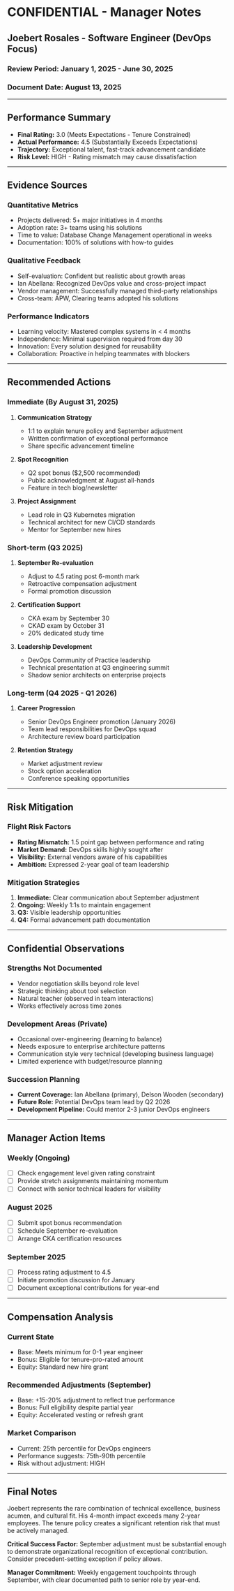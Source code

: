 # CONFIDENTIAL - Manager Notes
## Joebert Rosales - Software Engineer (DevOps Focus)
### Review Period: January 1, 2025 - June 30, 2025
### Document Date: August 13, 2025

---

## Performance Summary
- **Final Rating:** 3.0 (Meets Expectations - Tenure Constrained)
- **Actual Performance:** 4.5 (Substantially Exceeds Expectations)
- **Trajectory:** Exceptional talent, fast-track advancement candidate
- **Risk Level:** HIGH - Rating mismatch may cause dissatisfaction

---

## Evidence Sources

### Quantitative Metrics
- Projects delivered: 5+ major initiatives in 4 months
- Adoption rate: 3+ teams using his solutions
- Time to value: Database Change Management operational in weeks
- Documentation: 100% of solutions with how-to guides

### Qualitative Feedback
- Self-evaluation: Confident but realistic about growth areas
- Ian Abellana: Recognized DevOps value and cross-project impact
- Vendor management: Successfully managed third-party relationships
- Cross-team: APW, Clearing teams adopted his solutions

### Performance Indicators
- Learning velocity: Mastered complex systems in < 4 months
- Independence: Minimal supervision required from day 30
- Innovation: Every solution designed for reusability
- Collaboration: Proactive in helping teammates with blockers

---

## Recommended Actions

### Immediate (By August 31, 2025)
1. **Communication Strategy**
   - 1:1 to explain tenure policy and September adjustment
   - Written confirmation of exceptional performance
   - Share specific advancement timeline

2. **Spot Recognition**
   - Q2 spot bonus ($2,500 recommended)
   - Public acknowledgment at August all-hands
   - Feature in tech blog/newsletter

3. **Project Assignment**
   - Lead role in Q3 Kubernetes migration
   - Technical architect for new CI/CD standards
   - Mentor for September new hires

### Short-term (Q3 2025)
1. **September Re-evaluation**
   - Adjust to 4.5 rating post 6-month mark
   - Retroactive compensation adjustment
   - Formal promotion discussion

2. **Certification Support**
   - CKA exam by September 30
   - CKAD exam by October 31
   - 20% dedicated study time

3. **Leadership Development**
   - DevOps Community of Practice leadership
   - Technical presentation at Q3 engineering summit
   - Shadow senior architects on enterprise projects

### Long-term (Q4 2025 - Q1 2026)
1. **Career Progression**
   - Senior DevOps Engineer promotion (January 2026)
   - Team lead responsibilities for DevOps squad
   - Architecture review board participation

2. **Retention Strategy**
   - Market adjustment review
   - Stock option acceleration
   - Conference speaking opportunities

---

## Risk Mitigation

### Flight Risk Factors
- **Rating Mismatch:** 1.5 point gap between performance and rating
- **Market Demand:** DevOps skills highly sought after
- **Visibility:** External vendors aware of his capabilities
- **Ambition:** Expressed 2-year goal of team leadership

### Mitigation Strategies
1. **Immediate:** Clear communication about September adjustment
2. **Ongoing:** Weekly 1:1s to maintain engagement
3. **Q3:** Visible leadership opportunities
4. **Q4:** Formal advancement path documentation

---

## Confidential Observations

### Strengths Not Documented
- Vendor negotiation skills beyond role level
- Strategic thinking about tool selection
- Natural teacher (observed in team interactions)
- Works effectively across time zones

### Development Areas (Private)
- Occasional over-engineering (learning to balance)
- Needs exposure to enterprise architecture patterns
- Communication style very technical (developing business language)
- Limited experience with budget/resource planning

### Succession Planning
- **Current Coverage:** Ian Abellana (primary), Delson Wooden (secondary)
- **Future Role:** Potential DevOps team lead by Q2 2026
- **Development Pipeline:** Could mentor 2-3 junior DevOps engineers

---

## Manager Action Items

### Weekly (Ongoing)
- [ ] Check engagement level given rating constraint
- [ ] Provide stretch assignments maintaining momentum
- [ ] Connect with senior technical leaders for visibility

### August 2025
- [ ] Submit spot bonus recommendation
- [ ] Schedule September re-evaluation
- [ ] Arrange CKA certification resources

### September 2025
- [ ] Process rating adjustment to 4.5
- [ ] Initiate promotion discussion for January
- [ ] Document exceptional contributions for year-end

---

## Compensation Analysis

### Current State
- Base: Meets minimum for 0-1 year engineer
- Bonus: Eligible for tenure-pro-rated amount
- Equity: Standard new hire grant

### Recommended Adjustments (September)
- Base: +15-20% adjustment to reflect true performance
- Bonus: Full eligibility despite partial year
- Equity: Accelerated vesting or refresh grant

### Market Comparison
- Current: 25th percentile for DevOps engineers
- Performance suggests: 75th-90th percentile
- Risk without adjustment: HIGH

---

## Final Notes

Joebert represents the rare combination of technical excellence, business acumen, and cultural fit. His 4-month impact exceeds many 2-year employees. The tenure policy creates a significant retention risk that must be actively managed.

**Critical Success Factor:** September adjustment must be substantial enough to demonstrate organizational recognition of exceptional contribution. Consider precedent-setting exception if policy allows.

**Manager Commitment:** Weekly engagement touchpoints through September, with clear documented path to senior role by year-end.